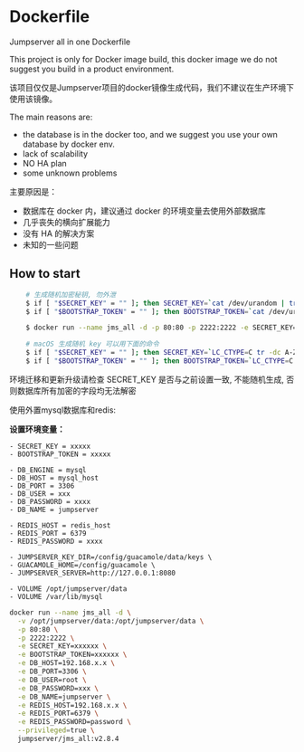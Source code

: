 # Dockerfile

Jumpserver all in one Dockerfile

This project is only for Docker image build, this docker image we do not suggest you build in a product environment.

该项目仅仅是Jumpserver项目的docker镜像生成代码，我们不建议在生产环境下使用该镜像。

The main reasons are:

   - the database is in the docker too, and we suggest you use your own database by docker env.
   - lack of scalability
   - NO HA plan
   - some unknown problems

主要原因是：

   - 数据库在 docker 内，建议通过 docker 的环境变量去使用外部数据库
   - 几乎丧失的横向扩展能力
   - 没有 HA 的解决方案
   - 未知的一些问题

## How to start


```bash
    # 生成随机加密秘钥, 勿外泄
    $ if [ "$SECRET_KEY" = "" ]; then SECRET_KEY=`cat /dev/urandom | tr -dc A-Za-z0-9 | head -c 50`; echo "SECRET_KEY=$SECRET_KEY" >> ~/.bashrc; echo $SECRET_KEY; else echo $SECRET_KEY; fi
    $ if [ "$BOOTSTRAP_TOKEN" = "" ]; then BOOTSTRAP_TOKEN=`cat /dev/urandom | tr -dc A-Za-z0-9 | head -c 16`; echo "BOOTSTRAP_TOKEN=$BOOTSTRAP_TOKEN" >> ~/.bashrc; echo $BOOTSTRAP_TOKEN; else echo $BOOTSTRAP_TOKEN; fi

    $ docker run --name jms_all -d -p 80:80 -p 2222:2222 -e SECRET_KEY=$SECRET_KEY -e BOOTSTRAP_TOKEN=$BOOTSTRAP_TOKEN --privileged=true jumpserver/jms_all:v2.8.4

    # macOS 生成随机 key 可以用下面的命令
    $ if [ "$SECRET_KEY" = "" ]; then SECRET_KEY=`LC_CTYPE=C tr -dc A-Za-z0-9 < /dev/urandom | head -c 50`; echo "SECRET_KEY=$SECRET_KEY" >> ~/.bash_profile; echo $SECRET_KEY; else echo $SECRET_KEY; fi
    $ if [ "$BOOTSTRAP_TOKEN" = "" ]; then BOOTSTRAP_TOKEN=`LC_CTYPE=C tr -dc A-Za-z0-9 < /dev/urandom | head -c 16`; echo "BOOTSTRAP_TOKEN=$BOOTSTRAP_TOKEN" >> ~/.bash_profile; echo $BOOTSTRAP_TOKEN; else echo $BOOTSTRAP_TOKEN; fi
```

环境迁移和更新升级请检查 SECRET_KEY 是否与之前设置一致, 不能随机生成, 否则数据库所有加密的字段均无法解密

使用外置mysql数据库和redis:

**设置环境变量：**

    - SECRET_KEY = xxxxx
    - BOOTSTRAP_TOKEN = xxxxx

    - DB_ENGINE = mysql
    - DB_HOST = mysql_host
    - DB_PORT = 3306
    - DB_USER = xxx
    - DB_PASSWORD = xxxx
    - DB_NAME = jumpserver

    - REDIS_HOST = redis_host
    - REDIS_PORT = 6379
    - REDIS_PASSWORD = xxxx

    - JUMPSERVER_KEY_DIR=/config/guacamole/data/keys \
    - GUACAMOLE_HOME=/config/guacamole \
    - JUMPSERVER_SERVER=http://127.0.0.1:8080

    - VOLUME /opt/jumpserver/data
    - VOLUME /var/lib/mysql


```bash
docker run --name jms_all -d \
  -v /opt/jumpserver/data:/opt/jumpserver/data \
  -p 80:80 \
  -p 2222:2222 \
  -e SECRET_KEY=xxxxxx \
  -e BOOTSTRAP_TOKEN=xxxxxx \
  -e DB_HOST=192.168.x.x \
  -e DB_PORT=3306 \
  -e DB_USER=root \
  -e DB_PASSWORD=xxx \
  -e DB_NAME=jumpserver \
  -e REDIS_HOST=192.168.x.x \
  -e REDIS_PORT=6379 \
  -e REDIS_PASSWORD=password \
  --privileged=true \
  jumpserver/jms_all:v2.8.4

```
